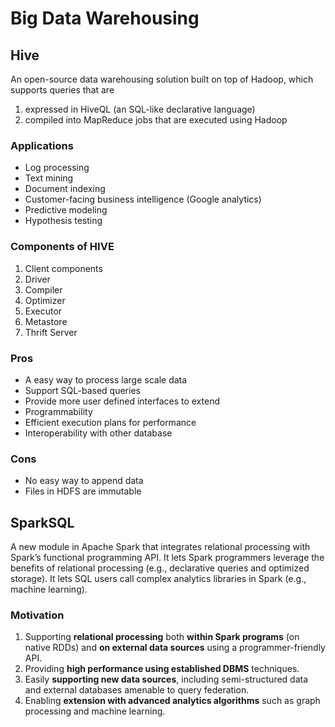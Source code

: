 # Big Data Warehousing

## Hive

An open-source data warehousing solution built on top of Hadoop, which supports queries that are

1. expressed in HiveQL (an SQL-like declarative language)
2. compiled into MapReduce jobs that are executed using Hadoop

### Applications

- Log processing
- Text mining
- Document indexing
- Customer-facing business intelligence (Google analytics)
- Predictive modeling
- Hypothesis testing

### Components of HIVE

1. Client components
2. Driver
3. Compiler
4. Optimizer
5. Executor
6. Metastore
7. Thrift Server


### Pros

- A easy way to process large scale data
- Support SQL-based queries
- Provide more user defined interfaces to extend
- Programmability
- Efficient execution plans for performance
- Interoperability with other database


### Cons

- No easy way to append data
- Files in HDFS are immutable



## SparkSQL

A new module in Apache Spark that integrates relational processing with Spark’s functional programming API. It lets Spark programmers leverage the benefits of relational processing (e.g., declarative queries and optimized storage). It lets SQL users call complex analytics libraries in Spark (e.g., machine learning).

### Motivation

1. Supporting **relational processing** both **within Spark programs** (on native RDDs) and **on external data sources** using a programmer-friendly API.
2. Providing **high performance using established DBMS** techniques.
3. Easily **supporting new data sources**, including semi-structured data and external databases amenable to query federation.
4. Enabling **extension with advanced analytics algorithms** such as graph processing and machine learning.











